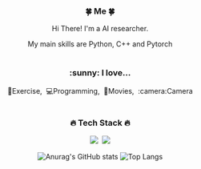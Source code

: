 <div align="center">
<h3>🍀 Me 🍀</h3>
<p>Hi There! I'm a AI researcher.</p>
<p> My main skills are Python, C++ and Pytorch</p>

#
<h3> :sunny: I love...</h3>
<p>💪Exercise,&nbsp;&nbsp;💻Programming,&nbsp;&nbsp;🎥Movies,&nbsp;&nbsp;:camera:Camera</p>
  
#
<h3>🔥 Tech Stack 🔥</h3>
<p><img src="https://img.shields.io/badge/Notion-b4f5bd?style=flat&logo=Notion&logoColor=black"/>&nbsp;&nbsp;<img src="https://img.shields.io/badge/GitHub-gray?style=flat&logo=GitHub&logoColor=black"/></p>


![Anurag's GitHub stats](https://github-readme-stats-git-masterrstaa-rickstaa.vercel.app/api?username=firstdeep&show_icons=true&theme=bear)
![Top Langs](https://github-readme-stats-git-masterrstaa-rickstaa.vercel.app/api/top-langs/?username=firstdeep&layout=compact&theme=bear)
</div>

<!--
**firstdeep/firstdeep** is a ✨ _special_ ✨ repository because its `README.md` (this file) appears on your GitHub profile.

Here are some ideas to get you started:

- 🔭 I’m currently working on ...
- 🌱 I’m currently learning ...
- 👯 I’m looking to collaborate on ...
- 🤔 I’m looking for help with ...
- 💬 Ask me about ...
- 📫 How to reach me: ...
- 😄 Pronouns: ...
- ⚡ Fun fact: ...
-->
